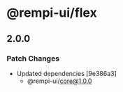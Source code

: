 # @rempi-ui/flex

## 2.0.0

### Patch Changes

- Updated dependencies [9e386a3]
  - @rempi-ui/core@1.0.0
